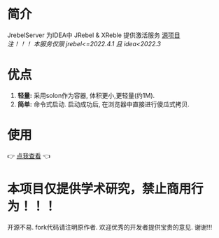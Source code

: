 # 简介

JrebelServer 为IDEA中 JRebel & XReble 提供激活服务 [源项目](https://gitee.com/gsls200808/JetBrainsLicenseServerforJava)  
*注！！！ 本服务仅限 jrebel<=2022.4.1 且 idea<2022.3*

# 优点

1. **轻量:** 采用solon作为容器, 体积更小,更轻量(约1M).
2. **简单:** 命令式启动. 启动成功后, 在浏览器中直接进行傻瓜式拷贝.

# 使用

👉 [点我查看](https://gitee.com/nism/jrebel-server/wikis/pages) 👈

# 本项目仅提供学术研究，禁止商用行为！！！
开源不易. fork代码请注明原作者. 欢迎优秀的开发者提供宝贵的意见. 谢谢!!!